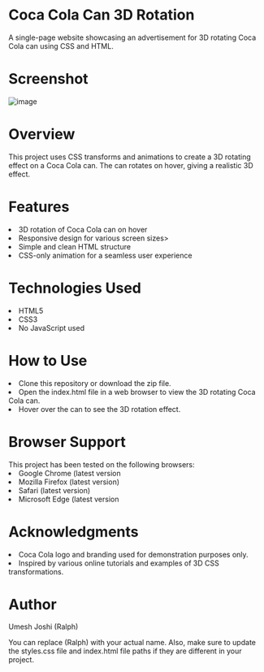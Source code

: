 <h1>Coca Cola Can 3D Rotation</h1>
A single-page website showcasing an advertisement for 3D rotating Coca Cola can using CSS and HTML.

<h1>Screenshot</h1>

![image](https://github.com/user-attachments/assets/c97df8a0-1dff-4fda-bddb-4bacd9cb1475)

<h1>Overview</h1>
This project uses CSS transforms and animations to create a 3D rotating effect on a Coca Cola can. The can rotates on hover, giving a realistic 3D effect.

<h1>Features</h1>

<li>3D rotation of Coca Cola can on hover
<li>Responsive design for various screen sizes></li>
<li>Simple and clean HTML structure</li>
<li>CSS-only animation for a seamless user experience</li>
                                                       
<h1>Technologies Used</h1>
<li>HTML5</li>
<li>CSS3</li>
<li>No JavaScript used</li>

<h1>How to Use</h1>
<li>Clone this repository or download the zip file.</li>
<li>Open the index.html file in a web browser to view the 3D rotating Coca Cola can.</li>
<li>Hover over the can to see the 3D rotation effect.</li>

<h1>Browser Support</h1>
This project has been tested on the following browsers:

<li>Google Chrome (latest version</li>
<li>Mozilla Firefox (latest version)</li>
<li>Safari (latest version)</li>
<li>Microsoft Edge (latest version</li>

<h1>Acknowledgments</h1>
<li>Coca Cola logo and branding used for demonstration purposes only.</li>
<li>Inspired by various online tutorials and examples of 3D CSS transformations.</li>
<h1>Author</h1>
Umesh Joshi (Ralph)

You can replace (Ralph) with your actual name. Also, make sure to update the styles.css file and index.html file paths if they are different in your project.

